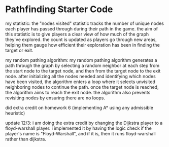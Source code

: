 # Pathfinding Starter Code

my statistic:
    the "nodes visited" statistic tracks the number of unique nodes each player has passed through during their path in the game. the aim of this statistic is to give players a clear view of how much of the graph they've explored. the count is updated as players go through new areas, helping them gauge how efficient their exploration has been in finding the target or exit.

my random pathing algorithm:
    my random pathing algorithm generates a path through the graph by selecting a random neighbor at each step from the start node to the target node, and then from the target node to the exit node. after initializing all the nodes needed and identifying which nodes have been visited, the algorithm enters a loop where it selects unvisited neighboring nodes to continue the path. once the target node is reached, the algorithm aims to reach the exit node. the algorithm also prevents revisiting nodes by ensuring there are no loops. 

did extra credit on homework 6 (implementing A* using any admissible heuristic)

update 12/3: i am doing the extra credit by changing the Dijkstra player to a floyd-warshall player. i implemented it by having the logic check if the player's name is "Floyd-Warshall", and if it is, then it runs floyd-warshall rather than dijkstra.